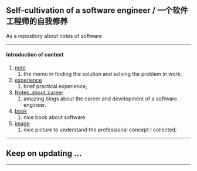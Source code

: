 ## Self-cultivation of a software engineer / 一个软件工程师的自我修养

As a repository about notes of software


---

#### Introduction of context

1. [note](https://github.com/bourneo/self-cultivation-of-a-software-engineer/blob/master/2_note/java)
    1. the memo in finding the solution and solving the problem in work;
2. [experience](https://github.com/bourneo/self-cultivation-of-a-software-engineer/blob/master/3_experience)
    1. brief practical experience;
3. [Notes_about_career](https://github.com/bourneo/self-cultivation-of-a-software-engineer/blob/master/2_note/java)
    1. amazing blogs about the career and development of a software engineer.
4. [book](https://github.com/bourneo/self-cultivation-of-a-software-engineer/blob/master/6_book)
    1. nice book about software.
5. [image](https://github.com/bourneo/self-cultivation-of-a-software-engineer/blob/master/7_image/java)
    1. nice picture to understand the professional concept I collected;

---

## Keep on updating ...

---


